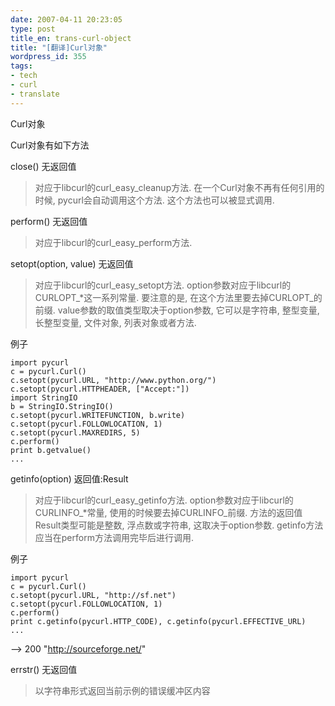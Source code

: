 ```yaml
---
date: 2007-04-11 20:23:05
type: post
title_en: trans-curl-object
title: "[翻译]Curl对象"
wordpress_id: 355
tags:
- tech
- curl
- translate
---
```


Curl对象

Curl对象有如下方法

close() 无返回值

> 对应于libcurl的curl_easy_cleanup方法. 在一个Curl对象不再有任何引用的时候, pycurl会自动调用这个方法. 这个方法也可以被显式调用.

perform() 无返回值

> 对应于libcurl的curl_easy_perform方法.

setopt(option, value) 无返回值

> 对应于libcurl的curl_easy_setopt方法.  option参数对应于libcurl的CURLOPT_*这一系列常量. 要注意的是, 在这个方法里要去掉CURLOPT_的前缀. value参数的取值类型取决于option参数, 它可以是字符串, 整型变量, 长整型变量, 文件对象, 列表对象或者方法.

例子

	import pycurl
	c = pycurl.Curl()
	c.setopt(pycurl.URL, "http://www.python.org/")
	c.setopt(pycurl.HTTPHEADER, ["Accept:"])
	import StringIO
	b = StringIO.StringIO()
	c.setopt(pycurl.WRITEFUNCTION, b.write)
	c.setopt(pycurl.FOLLOWLOCATION, 1)
	c.setopt(pycurl.MAXREDIRS, 5)
	c.perform()
	print b.getvalue()
	...

getinfo(option) 返回值:Result

> 对应于libcurl的curl_easy_getinfo方法. option参数对应于libcurl的CURLINFO_*常量, 使用的时候要去掉CURLINFO_前缀. 方法的返回值Result类型可能是整数, 浮点数或字符串, 这取决于option参数. getinfo方法应当在perform方法调用完毕后进行调用.

例子

	import pycurl
	c = pycurl.Curl()
	c.setopt(pycurl.URL, "http://sf.net")
	c.setopt(pycurl.FOLLOWLOCATION, 1)
	c.perform()
	print c.getinfo(pycurl.HTTP_CODE), c.getinfo(pycurl.EFFECTIVE_URL)
	...

--> 200 "http://sourceforge.net/"

errstr() 无返回值

> 以字符串形式返回当前示例的错误缓冲区内容
